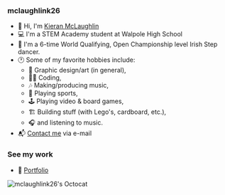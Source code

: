 ### mclaughlink26

* 👋 Hi, I'm [Kieran McLaughlin](https://github.com/mclaughlink26)
* 💻 I'm a STEM Academy student at Walpole High School
* 🕺 I'm a 6-time World Qualifying, Open Championship level Irish Step dancer.
* 🕐 Some of my favorite hobbies include:
  * 🎨 Graphic design/art (in general),
  * 👨‍💻 Coding,
  * 🎶 Making/producing music,
  * 🥅 Playing sports,
  * 🕹 Playing video & board games,
  * 🏗 Building stuff (with Lego's, cardboard, etc.),
  * 🎧 and listening to music.
* 📬 [Contact me](mailto:mclaughlink26@wpsma.org) via e-mail

### See my work

* 📁 [Portfolio](https://github.com/mclaughlink26/Portfolio)

![mclaughlink26's Octocat](https://user-images.githubusercontent.com/123982416/228037227-d15c20e3-ea3e-4373-a735-7c5eb812a843.png)
